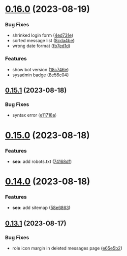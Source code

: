 # [0.16.0](https://github.com/onesoft-sudo/sudobot-dashboard/compare/v0.15.1...v0.16.0) (2023-08-19)


### Bug Fixes

* shrinked login form ([4ed731e](https://github.com/onesoft-sudo/sudobot-dashboard/commit/4ed731e6af9c4c1ec34556e87da6c684e028dd85))
* sorted message list ([8cda4be](https://github.com/onesoft-sudo/sudobot-dashboard/commit/8cda4be8819ff96e0cb67f28904613f48f741e53))
* wrong date format ([fb7ed1d](https://github.com/onesoft-sudo/sudobot-dashboard/commit/fb7ed1d8ae192290199e0ff1fc49a1e84e382833))


### Features

* show bot version ([18c746e](https://github.com/onesoft-sudo/sudobot-dashboard/commit/18c746e5be2d86776b6efb5de76731e0fefc0257))
* sysadmin badge ([8e56c04](https://github.com/onesoft-sudo/sudobot-dashboard/commit/8e56c049e0c0f19e8e2fe0b0ddba1c6be1b7bb0b))



## [0.15.1](https://github.com/onesoft-sudo/sudobot-dashboard/compare/v0.15.0...v0.15.1) (2023-08-18)


### Bug Fixes

* syntax error ([e11718a](https://github.com/onesoft-sudo/sudobot-dashboard/commit/e11718ad2dcef4305226861f39d4901df72cb4ef))



# [0.15.0](https://github.com/onesoft-sudo/sudobot-dashboard/compare/v0.14.0...v0.15.0) (2023-08-18)


### Features

* **seo:** add robots.txt ([74168df](https://github.com/onesoft-sudo/sudobot-dashboard/commit/74168dfea843499db4cb4747913bae9994160166))



# [0.14.0](https://github.com/onesoft-sudo/sudobot-dashboard/compare/v0.13.1...v0.14.0) (2023-08-18)


### Features

* **seo:** add sitemap ([58e6863](https://github.com/onesoft-sudo/sudobot-dashboard/commit/58e68632489c36456e2495ed49e28d2836ac6174))



## [0.13.1](https://github.com/onesoft-sudo/sudobot-dashboard/compare/v0.13.0...v0.13.1) (2023-08-17)


### Bug Fixes

* role icon margin in deleted messages page ([e65e5b2](https://github.com/onesoft-sudo/sudobot-dashboard/commit/e65e5b2d1ed9ee08b225fed418382693037ea0ee))



